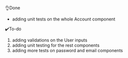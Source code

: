 👌Done 

-  adding unit tests on the whole Account component 

✔️To-do

1. adding validations on the User inputs  
2. adding unit testing  for the rest components 
3. adding more tests on password and email components  





